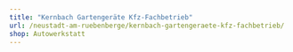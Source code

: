 ```yaml
---
title: "Kernbach Gartengeräte Kfz-Fachbetrieb"
url: /neustadt-am-ruebenberge/kernbach-gartengeraete-kfz-fachbetrieb/
shop: Autowerkstatt
---
```


